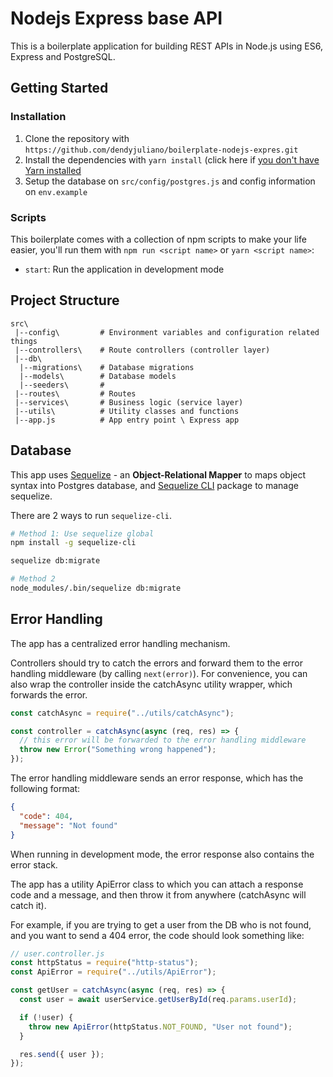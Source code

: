# Nodejs Express base API

This is a boilerplate application for building REST APIs in Node.js using ES6, Express and PostgreSQL.

## Getting Started

### Installation

1. Clone the repository with `https://github.com/dendyjuliano/boilerplate-nodejs-expres.git`
2. Install the dependencies with `yarn install` (click here if [you don't have Yarn installed](https://yarnpkg.com/getting-started/install)
3. Setup the database on `src/config/postgres.js` and config information on `env.example`

### Scripts

This boilerplate comes with a collection of npm scripts to make your life easier, you'll run them with `npm run <script name>` or `yarn <script name>`:

- `start`: Run the application in development mode

## Project Structure

```
src\
 |--config\         # Environment variables and configuration related things
 |--controllers\    # Route controllers (controller layer)
 |--db\
  |--migrations\    # Database migrations
  |--models\        # Database models
  |--seeders\       #
 |--routes\         # Routes
 |--services\       # Business logic (service layer)
 |--utils\          # Utility classes and functions
 |--app.js          # App entry point \ Express app
```

## Database

This app uses [Sequelize](https://sequelize.org/) - an **Object-Relational Mapper** to maps object syntax into Postgres database, and [Sequelize CLI](https://github.com/sequelize/cli) package to manage sequelize.

There are 2 ways to run `sequelize-cli`.

```bash
# Method 1: Use sequelize global
npm install -g sequelize-cli

sequelize db:migrate

# Method 2
node_modules/.bin/sequelize db:migrate
```

## Error Handling

The app has a centralized error handling mechanism.

Controllers should try to catch the errors and forward them to the error handling middleware (by calling `next(error)`). For convenience, you can also wrap the controller inside the catchAsync utility wrapper, which forwards the error.

```javascript
const catchAsync = require("../utils/catchAsync");

const controller = catchAsync(async (req, res) => {
  // this error will be forwarded to the error handling middleware
  throw new Error("Something wrong happened");
});
```

The error handling middleware sends an error response, which has the following format:

```json
{
  "code": 404,
  "message": "Not found"
}
```

When running in development mode, the error response also contains the error stack.

The app has a utility ApiError class to which you can attach a response code and a message, and then throw it from anywhere (catchAsync will catch it).

For example, if you are trying to get a user from the DB who is not found, and you want to send a 404 error, the code should look something like:

```javascript
// user.controller.js
const httpStatus = require("http-status");
const ApiError = require("../utils/ApiError");

const getUser = catchAsync(async (req, res) => {
  const user = await userService.getUserById(req.params.userId);

  if (!user) {
    throw new ApiError(httpStatus.NOT_FOUND, "User not found");
  }

  res.send({ user });
});
```
